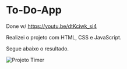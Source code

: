 # To-Do-App

Done w/ https://youtu.be/dtKciwk_si4


Realizei o projeto com HTML, CSS e JavaScript.

Segue abaixo o resultado.

![Projeto Timer](https://media.giphy.com/media/jjvW8mwtOL2htxKy3o/giphy.gif)
